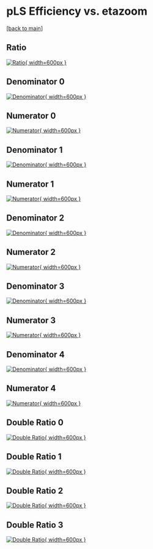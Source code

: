 # pLS Efficiency vs. etazoom

[[back to main](./)]



## Ratio

[![Ratio](../mtv/var/pLS_xtr_321_-1_eff_etazoom.png){ width=600px }](../mtv/var/pLS_xtr_321_-1_eff_etazoom.pdf)

## Denominator 0

[![Denominator](../mtv/den/pLS_xtr_321_-1_eff_etazoom_den0.png){ width=600px }](../mtv/den/pLS_xtr_321_-1_eff_etazoom_den0.pdf)

## Numerator 0

[![Numerator](../mtv/num/pLS_xtr_321_-1_eff_etazoom_num0.png){ width=600px }](../mtv/num/pLS_xtr_321_-1_eff_etazoom_num0.pdf)

## Denominator 1

[![Denominator](../mtv/den/pLS_xtr_321_-1_eff_etazoom_den1.png){ width=600px }](../mtv/den/pLS_xtr_321_-1_eff_etazoom_den1.pdf)

## Numerator 1

[![Numerator](../mtv/num/pLS_xtr_321_-1_eff_etazoom_num1.png){ width=600px }](../mtv/num/pLS_xtr_321_-1_eff_etazoom_num1.pdf)

## Denominator 2

[![Denominator](../mtv/den/pLS_xtr_321_-1_eff_etazoom_den2.png){ width=600px }](../mtv/den/pLS_xtr_321_-1_eff_etazoom_den2.pdf)

## Numerator 2

[![Numerator](../mtv/num/pLS_xtr_321_-1_eff_etazoom_num2.png){ width=600px }](../mtv/num/pLS_xtr_321_-1_eff_etazoom_num2.pdf)

## Denominator 3

[![Denominator](../mtv/den/pLS_xtr_321_-1_eff_etazoom_den3.png){ width=600px }](../mtv/den/pLS_xtr_321_-1_eff_etazoom_den3.pdf)

## Numerator 3

[![Numerator](../mtv/num/pLS_xtr_321_-1_eff_etazoom_num3.png){ width=600px }](../mtv/num/pLS_xtr_321_-1_eff_etazoom_num3.pdf)

## Denominator 4

[![Denominator](../mtv/den/pLS_xtr_321_-1_eff_etazoom_den4.png){ width=600px }](../mtv/den/pLS_xtr_321_-1_eff_etazoom_den4.pdf)

## Numerator 4

[![Numerator](../mtv/num/pLS_xtr_321_-1_eff_etazoom_num4.png){ width=600px }](../mtv/num/pLS_xtr_321_-1_eff_etazoom_num4.pdf)

## Double Ratio 0

[![Double Ratio](../mtv/ratio/pLS_xtr_321_-1_eff_etazoom_ratio0.png){ width=600px }](../mtv/ratio/pLS_xtr_321_-1_eff_etazoom_ratio0.pdf)

## Double Ratio 1

[![Double Ratio](../mtv/ratio/pLS_xtr_321_-1_eff_etazoom_ratio1.png){ width=600px }](../mtv/ratio/pLS_xtr_321_-1_eff_etazoom_ratio1.pdf)

## Double Ratio 2

[![Double Ratio](../mtv/ratio/pLS_xtr_321_-1_eff_etazoom_ratio2.png){ width=600px }](../mtv/ratio/pLS_xtr_321_-1_eff_etazoom_ratio2.pdf)

## Double Ratio 3

[![Double Ratio](../mtv/ratio/pLS_xtr_321_-1_eff_etazoom_ratio3.png){ width=600px }](../mtv/ratio/pLS_xtr_321_-1_eff_etazoom_ratio3.pdf)

